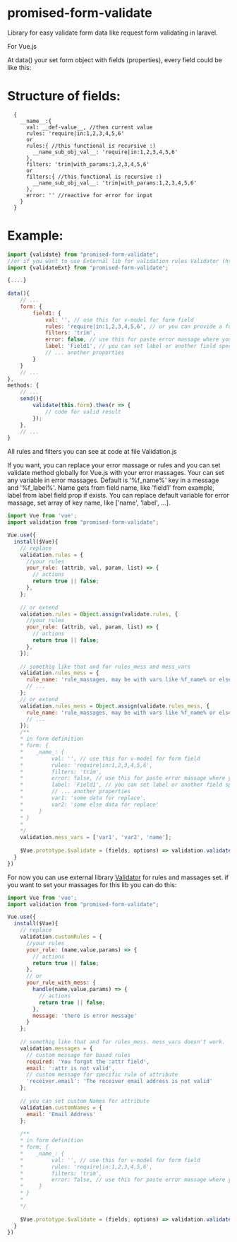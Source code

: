 # promised-form-validate

Library for easy validate form data like request form validating in laravel.

For Vue.js

At data() your set form object with fields (properties), every field could be like this: 

# Structure of fields:

```
  {
    __name__:{
      val: __def-value__, //then current value
      rules: 'require|in:1,2,3,4,5,6'
      or
      rules:{ //this functional is recursive :)
        __name_sub_obj_val__: 'require|in:1,2,3,4,5,6'
      },
      filters: 'trim|with_params:1,2,3,4,5,6'
      or
      filters:{ //this functional is recursive :)
        __name_sub_obj_val__: 'trim|with_params:1,2,3,4,5,6'
      },
      error: '' //reactive for error for input
    }
  }
```

# Example:
```javascript
import {validate} from "promised-form-validate";
//or if you want to use External lib for validation rules Validator (https://www.npmjs.com/package/Validator)
import {validateExt} from "promised-form-validate";

{....}
    
data(){
    // ...
    form: {
        field1: {
            val: '', // use this for v-model for form field
            rules: 'require|in:1,2,3,4,5,6', // or you can provide a function(attrib, val, param, list) which return {r: result [boolean], e: error [string]} or if val it is object, you can check all of properties of val if you replay structure of val object where value of params will be rules
            filters: 'trim',
            error: false, // use this for paste error massage where you want
            label: 'Field1', // you can set label or another field specific data below and use it at form filed in template
            // ... another properties
        }
    }
    // ...
},
methods: {
    // ...
    send(){
        validate(this.form).then(r => {
            // code for valid result
        });
    },
    // ...
}
```
All rules and filters you can see at code at file Validation.js

If you want, you can replace your error massage or rules and you can set validate method globally for Vue.js with your error massages. 
Your can set any variable in error massages. 
Default is '%f_name%' key in a message and '%f_label%'. Name gets from field name, like 'field1' from example, label from label field prop if exists. 
You can replace default variable for error massage, set array of key name, like ['name', 'label', ...].

```javascript
import Vue from 'vue';
import validation from "promised-form-validate";

Vue.use({
  install($Vue){
    // replace
    validation.rules = {
      //your rules
      your_rule: (attrib, val, param, list) => {
        // actions
        return true || false;
      },
    };
    
    // or extend
    validation.rules = Object.assign(validate.rules, {
      //your rules
      your_rule: (attrib, val, param, list) => {
        // actions
        return true || false;
      },
    });
    
    // somethig like that and for rules_mess and mess_vars
    validation.rules_mess = {
      rule_name: 'rule_massages, may be with vars like %f_name% or else',
      // ...
    };
    // or extend
    validation.rules_mess = Object.assign(validate.rules_mess, {
      rule_name: 'rule_massages, may be with vars like %f_name% or else',
      // ...
    });
    /**
    * in form definition
    * form: {
    *    _name_: {
    *         val: '', // use this for v-model for form field
    *         rules: 'require|in:1,2,3,4,5,6',
    *         filters: 'trim',
    *         error: false, // use this for paste error massage where you want
    *         label: 'Field1', // you can set label or another field specific data below and use it at form filed in template
    *         // ... another properties
    *         var1: 'some data for replace',
    *         var2: 'some else data for replace'
    *     }
    * }
    * 
    */
    validation.mess_vars = ['var1', 'var2', 'name']; 
    
    $Vue.prototype.$validate = (fields, options) => validation.validate(fields, options);
  }
})

```

For now you can use external library [Validator](https://www.npmjs.com/package/Validator) for rules and massages set.
if you want to set your massages for this lib you can do this:

```javascript
import Vue from 'vue';
import validation from "promised-form-validate";

Vue.use({
  install($Vue){
    // replace
    validation.customRules = {
      //your rules
      your_rule: (name,value,params) => {
        // actions
        return true || false;
      },
      // or
      your_rule_with_mess: {
        handle(name,value,params) => {
          // actions
          return true || false;
        },
        message: 'there is error message'
      }
    };
    
    // somethig like that and for rules_mess. mess_vars doesn't work.
    validation.messages = {
      // custom message for based rules
      required: 'You forgot the :attr field',
      email: ':attr is not valid',
      // custom message for specific rule of attribute
      'receiver.email': 'The receiver email address is not valid'
    };
    
    // you can set custom Names for attribute
    validation.customNames = { 
      email: 'Email Address' 
    };
    
    /**
    * in form definition
    * form: {
    *    _name_: {
    *         val: '', // use this for v-model for form field
    *         rules: 'require|in:1,2,3,4,5,6',
    *         filters: 'trim',
    *         error: false, // use this for paste error massage where you want
    *     }
    * }
    * 
    */
    
    $Vue.prototype.$validate = (fields, options) => validation.validate(fields, Object.assign({lib:'ext'}, ('object' == typeof options ? options : {})));
  }
})

```